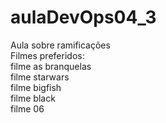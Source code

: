 # aulaDevOps04_3
Aula sobre ramificações<br>
Filmes preferidos:<br>
filme as branquelas<br>
filme starwars<br>
filme bigfish<br>
filme black<br>
filme 06<br>


